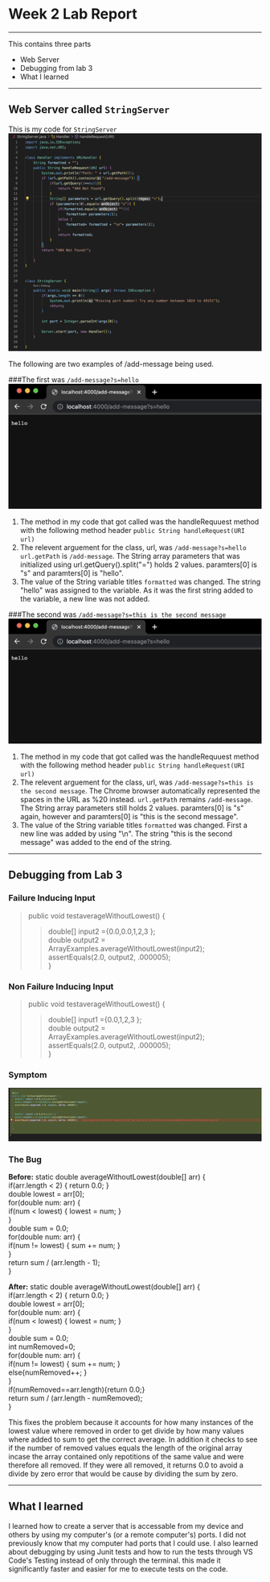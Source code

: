 # Week 2 Lab Report
---

This contains three parts

* Web Server  
* Debugging from lab 3  
* What I learned  

---

## Web Server called `StringServer`

This is my code for `StringServer`
![Image](StringServerCode.png)

The following are two examples of /add-message being used.

###The first was `/add-message?s=hello`
![Image](StringServerHello.png)
1. The method in my code that got called was the handleRequuest method with the following method header `public String handleRequest(URI url)`
2. The relevent arguement for the class, url, was `/add-message?s=hello`
`url.getPath` is `/add-message`. The String array parameters that was initialized using url.getQuery().split("=") holds 2 values. paramters\[0\] is "s" and paramters\[0\] is "hello". 
4. The value of the String variable titles `formatted` was changed. The string "hello" was assigned to the variable. As it was the first string added to the variable, a new line was not added. 

###The second was `/add-message?s=this is the second message`
![Image](StringServerHello.png)
1. The method in my code that got called was the handleRequuest method with the following method header `public String handleRequest(URI url)`
2. The relevent arguement for the class, url, was `/add-message?s=this is the second message`. The Chrome browser automatically represented the spaces in the URL as %20 instead. 
`url.getPath` remains `/add-message`. The String array parameters still holds 2 values. paramters\[0\] is "s" again, however and paramters\[0\] is "this is the second message". 
4. The value of the String variable titles `formatted` was changed. First a new line was added by using "\n". The string "this is the second message" was added to the end of the string.

---

## Debugging from Lab 3

### Failure Inducing Input

> public void testaverageWithoutLowest() {
>> double\[\] input2 ={0.0,0.0,1,2,3 };  
>> double output2 = ArrayExamples.averageWithoutLowest(input2);  
>> assertEquals(2.0, output2, .000005);  
>}

### Non Failure Inducing Input
> public void testaverageWithoutLowest() {
>> double\[\] input1 ={0.0,1,2,3 };  
>> double output2 = ArrayExamples.averageWithoutLowest(input2);  
>> assertEquals(2.0, output2, .000005);  
>}

### Symptom
![Image](Symptom.png)

### The Bug

**Before:**
static double averageWithoutLowest(double\[\] arr) {  
    if(arr.length < 2) { return 0.0; }  
    double lowest = arr\[0\];  
    for(double num: arr) {  
      if(num < lowest) { lowest = num; }  
    }  
    double sum = 0.0;  
    for(double num: arr) {  
      if(num != lowest) { sum += num; }  
    }  
    return sum / (arr.length - 1);  
}

**After:**
static double averageWithoutLowest(double\[\] arr) {  
    if(arr.length < 2) { return 0.0; }   
    double lowest = arr\[0\];   
    for(double num: arr) {   
      if(num < lowest) { lowest = num; }   
    }  
    double sum = 0.0;  
    int numRemoved=0;  
    for(double num: arr) {  
      if(num != lowest) { sum += num; }  
      else{numRemoved++; }  
    }  
    if(numRemoved==arr.length){return 0.0;}  
    return sum / (arr.length - numRemoved);  
}

This fixes the problem because it accounts for how many instances of the lowest value where removed in order to get divide by how many values where added to sum to get the correct average. In addition it checks to see if the number of removed values equals the length of the original array incase the array contained only repotitions of the same value and were therefore all removed. If they were all removed, it returns 0.0 to avoid a divide by zero error that would be cause by dividing the sum by zero. 

---

## What I learned

I learned how to create a server that is accessable from my device and others by using my computer's (or a remote computer's) ports. I did not previously know that my computer had ports that I could use. I also learned about debugging by using Junit tests and how to run the tests through VS Code's Testing instead of only through the terminal. this made it significantly faster and easier for me to execute tests on the code.

